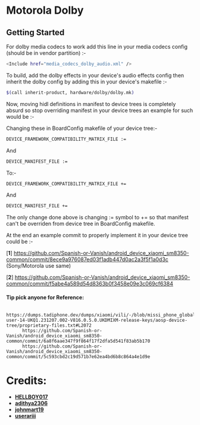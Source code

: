 Motorola Dolby
==============

Getting Started
---------------
For dolby media codecs to work add this line in your media codecs config (should be in vendor partition) :-

```bash
<Include href="media_codecs_dolby_audio.xml" />
```

To build, add the dolby effects in your device's audio effects config then inherit the dolby config by adding this in your device's makefile :-

```bash
$(call inherit-product, hardware/dolby/dolby.mk)
```

Now, moving hidl definitions in manifest to device trees is completely absurd so stop overriding manifest in your device trees an example for such would be :-

Changing these in BoardConfig makefile of your device tree:-

```bash
DEVICE_FRAMEWORK_COMPATIBILITY_MATRIX_FILE :=
```
And

```bash
DEVICE_MANIFEST_FILE :=
```

To:-

```bash
DEVICE_FRAMEWORK_COMPATIBILITY_MATRIX_FILE +=
```
And

```bash
DEVICE_MANIFEST_FILE +=
```

The only change done above is changing := symbol to += so that manifest can't be overriden from device tree in BoardConfig makefile.

At the end an example commit to properly implement it in your device tree could be :-

[**1**] https://github.com/Spanish-or-Vanish/android_device_xiaomi_sm8350-common/commit/8ece9a976087ed03f1adb447d0ac2a3f5f1a0d3c (Sony/Motorola use same)

[**2**] https://github.com/Spanish-or-Vanish/android_device_xiaomi_sm8350-common/commit/f5abe4a589d54d8363b0f3458e09e3c069cf6384
 
#### Tip pick anyone for Reference:
          https://dumps.tadiphone.dev/dumps/xiaomi/vili/-/blob/missi_phone_global-user-14-UKQ1.231207.002-V816.0.5.0.UKDMIXM-release-keys/aosp-device-tree/proprietary-files.txt#L2072
          https://github.com/Spanish-or-Vanish/android_device_xiaomi_sm8350-common/commit/6a8f6aae347f9f864f17f2dfa5d541f83ab5b170
          https://github.com/Spanish-or-Vanish/android_device_xiaomi_sm8350-common/commit/5c593cbd2c19d571b7e62ea4bd6b8c864a4e1d9e

# Credits:
 * [**HELLBOY017**](https://github.com/HELLBOY017)
 * [**adithya2306**](https://github.com/adithya2306)
 * [**johnmart19**](https://github.com/johnmart19)
 * [**userariii**](https://github.com/userariii)
